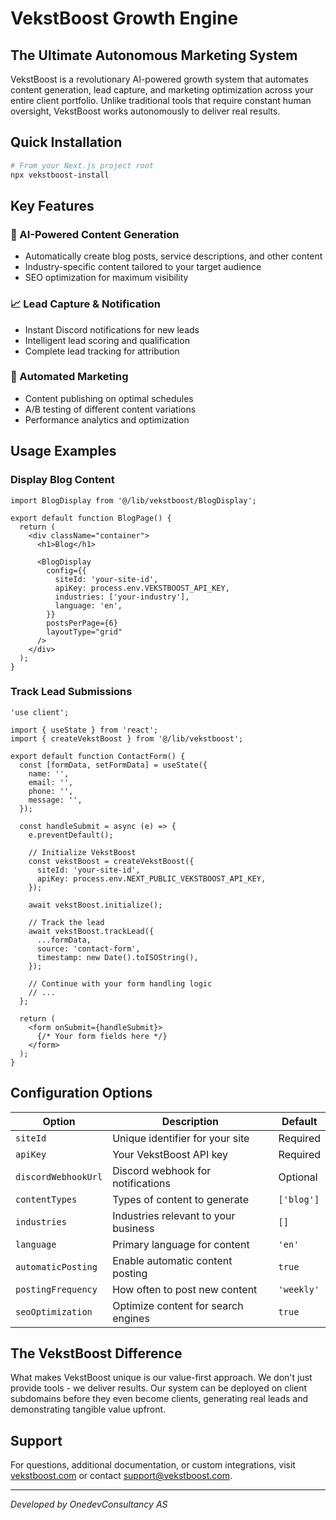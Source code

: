 # VekstBoost Growth Engine

## The Ultimate Autonomous Marketing System

VekstBoost is a revolutionary AI-powered growth system that automates content generation, lead capture, and marketing optimization across your entire client portfolio. Unlike traditional tools that require constant human oversight, VekstBoost works autonomously to deliver real results.

## Quick Installation

```bash
# From your Next.js project root
npx vekstboost-install
```

## Key Features

### 🤖 AI-Powered Content Generation
- Automatically create blog posts, service descriptions, and other content
- Industry-specific content tailored to your target audience
- SEO optimization for maximum visibility

### 📈 Lead Capture & Notification
- Instant Discord notifications for new leads
- Intelligent lead scoring and qualification
- Complete lead tracking for attribution

### 🚀 Automated Marketing
- Content publishing on optimal schedules
- A/B testing of different content variations
- Performance analytics and optimization

## Usage Examples

### Display Blog Content

```tsx
import BlogDisplay from '@/lib/vekstboost/BlogDisplay';

export default function BlogPage() {
  return (
    <div className="container">
      <h1>Blog</h1>
      
      <BlogDisplay 
        config={{
          siteId: 'your-site-id',
          apiKey: process.env.VEKSTBOOST_API_KEY,
          industries: ['your-industry'],
          language: 'en',
        }}
        postsPerPage={6}
        layoutType="grid"
      />
    </div>
  );
}
```

### Track Lead Submissions

```tsx
'use client';

import { useState } from 'react';
import { createVekstBoost } from '@/lib/vekstboost';

export default function ContactForm() {
  const [formData, setFormData] = useState({
    name: '',
    email: '',
    phone: '',
    message: '',
  });
  
  const handleSubmit = async (e) => {
    e.preventDefault();
    
    // Initialize VekstBoost
    const vekstBoost = createVekstBoost({
      siteId: 'your-site-id',
      apiKey: process.env.NEXT_PUBLIC_VEKSTBOOST_API_KEY,
    });
    
    await vekstBoost.initialize();
    
    // Track the lead
    await vekstBoost.trackLead({
      ...formData,
      source: 'contact-form',
      timestamp: new Date().toISOString(),
    });
    
    // Continue with your form handling logic
    // ...
  };
  
  return (
    <form onSubmit={handleSubmit}>
      {/* Your form fields here */}
    </form>
  );
}
```

## Configuration Options

| Option | Description | Default |
|--------|-------------|---------|
| `siteId` | Unique identifier for your site | Required |
| `apiKey` | Your VekstBoost API key | Required |
| `discordWebhookUrl` | Discord webhook for notifications | Optional |
| `contentTypes` | Types of content to generate | `['blog']` |
| `industries` | Industries relevant to your business | `[]` |
| `language` | Primary language for content | `'en'` |
| `automaticPosting` | Enable automatic content posting | `true` |
| `postingFrequency` | How often to post new content | `'weekly'` |
| `seoOptimization` | Optimize content for search engines | `true` |

## The VekstBoost Difference

What makes VekstBoost unique is our value-first approach. We don't just provide tools - we deliver results. Our system can be deployed on client subdomains before they even become clients, generating real leads and demonstrating tangible value upfront.

## Support

For questions, additional documentation, or custom integrations, visit [vekstboost.com](https://vekstboost.com) or contact support@vekstboost.com.

---

*Developed by OnedevConsultancy AS* 